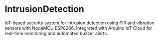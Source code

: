 # IntrusionDetection
IoT-based security system for intrusion detection using PIR and vibration sensors with NodeMCU ESP8266.   Integrated with Arduino IoT Cloud for real-time monitoring and automated buzzer alerts.  
